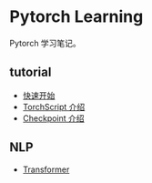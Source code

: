 # Pytorch Learning

Pytorch 学习笔记。

## tutorial

- [快速开始](./tutorial/quickstart/README.md)
- [TorchScript 介绍](./tutorial/torchscript/README.md)
- [Checkpoint 介绍](./tutorial/checkpoint/README.md)

## NLP

- [Transformer](./nlp/transformer/README.md)
